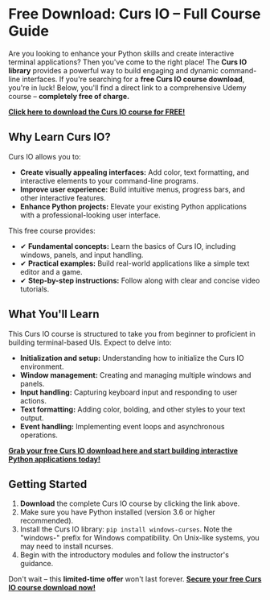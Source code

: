 # Free Download: Curs IO – Full Course Guide

Are you looking to enhance your Python skills and create interactive terminal applications? Then you've come to the right place! The **Curs IO library** provides a powerful way to build engaging and dynamic command-line interfaces. If you're searching for a **free Curs IO course download**, you're in luck! Below, you'll find a direct link to a comprehensive Udemy course – **completely free of charge.**

[**Click here to download the Curs IO course for FREE!**](https://udemywork.com/curs-io)

## Why Learn Curs IO?

Curs IO allows you to:

*   **Create visually appealing interfaces:** Add color, text formatting, and interactive elements to your command-line programs.
*   **Improve user experience:** Build intuitive menus, progress bars, and other interactive features.
*   **Enhance Python projects:** Elevate your existing Python applications with a professional-looking user interface.

This free course provides:

*   ✔ **Fundamental concepts:** Learn the basics of Curs IO, including windows, panels, and input handling.
*   ✔ **Practical examples:** Build real-world applications like a simple text editor and a game.
*   ✔ **Step-by-step instructions:** Follow along with clear and concise video tutorials.

## What You'll Learn

This Curs IO course is structured to take you from beginner to proficient in building terminal-based UIs. Expect to delve into:

*   **Initialization and setup:** Understanding how to initialize the Curs IO environment.
*   **Window management:** Creating and managing multiple windows and panels.
*   **Input handling:** Capturing keyboard input and responding to user actions.
*   **Text formatting:** Adding color, bolding, and other styles to your text output.
*   **Event handling:** Implementing event loops and asynchronous operations.

[**Grab your free Curs IO download here and start building interactive Python applications today!**](https://udemywork.com/curs-io)

## Getting Started

1.  **Download** the complete Curs IO course by clicking the link above.
2.  Make sure you have Python installed (version 3.6 or higher recommended).
3.  Install the Curs IO library: `pip install windows-curses`. Note the "windows-" prefix for Windows compatibility. On Unix-like systems, you may need to install ncurses.
4.  Begin with the introductory modules and follow the instructor's guidance.

Don't wait – this **limited-time offer** won't last forever. **[Secure your free Curs IO course download now!](https://udemywork.com/curs-io)**
